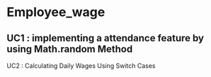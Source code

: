 # Employee_wage

UC1 : implementing a attendance feature by using Math.random Method
----------------------------------------------------------------
UC2 : Calculating Daily Wages Using Switch Cases 